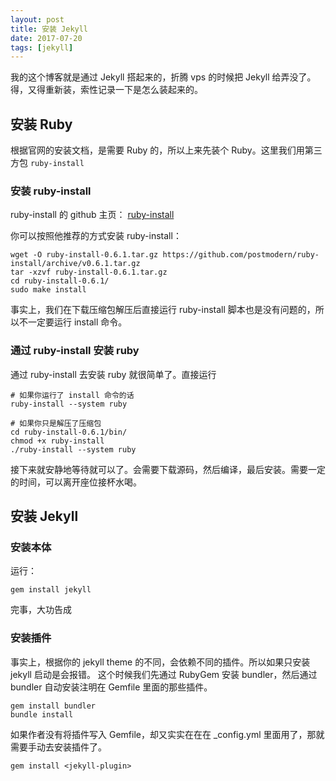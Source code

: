 ```yaml
---
layout: post
title: 安装 Jekyll
date: 2017-07-20
tags: [jekyll]
---
```


我的这个博客就是通过 Jekyll 搭起来的，折腾 vps 的时候把 Jekyll 给弄没了。得，又得重新装，索性记录一下是怎么装起来的。

## 安装 Ruby

根据官网的安装文档，是需要 Ruby 的，所以上来先装个 Ruby。这里我们用第三方包 `ruby-install`

### 安装 ruby-install

ruby-install 的 github 主页：
[ruby-install](https://github.com/postmodern/ruby-install)

你可以按照他推荐的方式安装 ruby-install：

~~~shell
wget -O ruby-install-0.6.1.tar.gz https://github.com/postmodern/ruby-install/archive/v0.6.1.tar.gz
tar -xzvf ruby-install-0.6.1.tar.gz
cd ruby-install-0.6.1/
sudo make install
~~~

事实上，我们在下载压缩包解压后直接运行 ruby-install 脚本也是没有问题的，所以不一定要运行 install 命令。


### 通过 ruby-install 安装 ruby

通过 ruby-install 去安装 ruby 就很简单了。直接运行

~~~shell
# 如果你运行了 install 命令的话
ruby-install --system ruby

# 如果你只是解压了压缩包
cd ruby-install-0.6.1/bin/
chmod +x ruby-install
./ruby-install --system ruby
~~~

接下来就安静地等待就可以了。会需要下载源码，然后编译，最后安装。需要一定的时间，可以离开座位接杯水喝。

## 安装 Jekyll

### 安装本体

运行：

~~~shell
gem install jekyll
~~~

完事，大功告成

### 安装插件

事实上，根据你的 jekyll theme 的不同，会依赖不同的插件。所以如果只安装 jekyll 启动是会报错。
这个时候我们先通过 RubyGem 安装 bundler，然后通过 bundler 自动安装注明在 Gemfile 里面的那些插件。

~~~shell
gem install bundler
bundle install
~~~

如果作者没有将插件写入 Gemfile，却又实实在在在 _config.yml 里面用了，那就需要手动去安装插件了。

~~~shell
gem install <jekyll-plugin>
~~~
